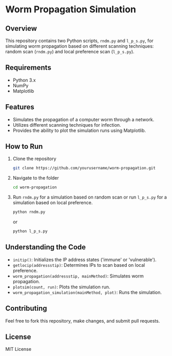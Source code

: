 # Worm Propagation Simulation

## Overview
This repository contains two Python scripts, `rndm.py` and `l_p_s.py`, for simulating worm propagation based on different scanning techniques: random scan (`rndm.py`) and local preference scan (`l_p_s.py`).

## Requirements
- Python 3.x
- NumPy
- Matplotlib

## Features
- Simulates the propagation of a computer worm through a network.
- Utilizes different scanning techniques for infection.
- Provides the ability to plot the simulation runs using Matplotlib.

## How to Run
1. Clone the repository
    ```bash
    git clone https://github.com/yourusername/worm-propagation.git
    ```

2. Navigate to the folder
    ```bash
    cd worm-propagation
    ```

3. Run `rndm.py` for a simulation based on random scan or run `l_p_s.py` for a simulation based on local preference.
    ```bash
    python rndm.py
    ```
    or
    ```bash
    python l_p_s.py
    ```

## Understanding the Code
- `initip()`: Initializes the IP address states ('immune' or 'vulnerable').
- `getlocip(addressstip)`: Determines IPs to scan based on local preference.
- `worm_propagation(addressstip, mainMethod)`: Simulates worm propagation.
- `plotsim(count, run)`: Plots the simulation run.
- `worm_propagation_simulation(mainMethod, plot)`: Runs the simulation.

## Contributing
Feel free to fork this repository, make changes, and submit pull requests.

## License
MIT License
